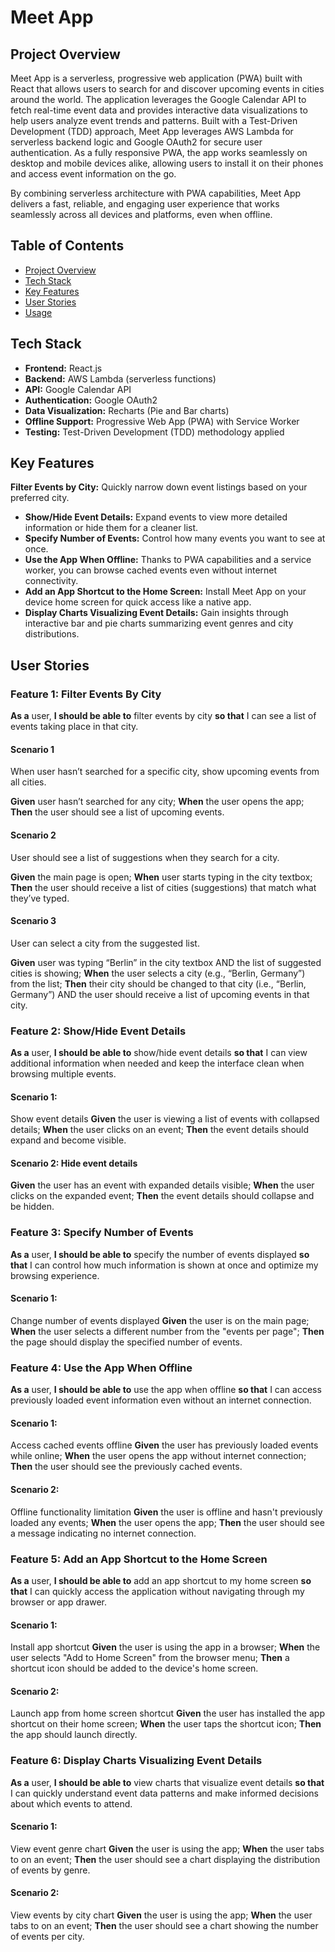 # Meet App

## Project Overview

Meet App is a serverless, progressive web application (PWA) built with React that allows users to search for and discover upcoming events in cities around the world. The application leverages the Google Calendar API to fetch real-time event data and provides interactive data visualizations to help users analyze event trends and patterns.
Built with a Test-Driven Development (TDD) approach, Meet App leverages AWS Lambda for serverless backend logic and Google OAuth2 for secure user authentication. As a fully responsive PWA, the app works seamlessly on desktop and mobile devices alike, allowing users to install it on their phones and access event information on the go. 

By combining serverless architecture with PWA capabilities, Meet App delivers a fast, reliable, and engaging user experience that works seamlessly across all devices and platforms, even when offline.

## Table of Contents
- [Project Overview](#project-overview) 
- [Tech Stack](#tech-stack)
- [Key Features](#key-features)
- [User Stories](#user-stories)
- [Usage](#usage)


## Tech Stack

- **Frontend:** React.js  
- **Backend:** AWS Lambda (serverless functions)
- **API:** Google Calendar API
- **Authentication:** Google OAuth2  
- **Data Visualization:** Recharts (Pie and Bar charts)  
- **Offline Support:** Progressive Web App (PWA) with Service Worker  
- **Testing:** Test-Driven Development (TDD) methodology applied  

## Key Features

 **Filter Events by City:** Quickly narrow down event listings based on your preferred city.  
- **Show/Hide Event Details:** Expand events to view more detailed information or hide them for a cleaner list.  
- **Specify Number of Events:** Control how many events you want to see at once.  
- **Use the App When Offline:** Thanks to PWA capabilities and a service worker, you can browse cached events even without internet connectivity.  
- **Add an App Shortcut to the Home Screen:** Install Meet App on your device home screen for quick access like a native app.  
- **Display Charts Visualizing Event Details:** Gain insights through interactive bar and pie charts summarizing event genres and city distributions. 


## User Stories

### Feature 1: Filter Events By City
**As a** user, **I should be able to** filter events by city **so that** I can see a list of events taking place in that city.

#### Scenario 1
When user hasn’t searched for a specific city, show upcoming events from all cities.

**Given** user hasn’t searched for any city;
**When** the user opens the app;
**Then** the user should see a list of upcoming events.

#### Scenario 2
User should see a list of suggestions when they search for a city.

**Given** the main page is open;
**When** user starts typing in the city textbox;
**Then** the user should receive a list of cities (suggestions) that match what they’ve typed.

#### Scenario 3
User can select a city from the suggested list.

**Given** user was typing “Berlin” in the city textbox AND the list of suggested cities is showing;
**When** the user selects a city (e.g., “Berlin, Germany”) from the list;
**Then** their city should be changed to that city (i.e., “Berlin, Germany”) AND the user should receive a list of upcoming events in that city.

### Feature 2: Show/Hide Event Details
**As a** user, **I should be able to** show/hide event details **so that** I can view additional information when needed and keep the interface clean when browsing multiple events.

#### Scenario 1: 
Show event details
**Given** the user is viewing a list of events with collapsed details;
**When** the user clicks on an event;
**Then** the event details should expand and become visible.

#### Scenario 2: Hide event details
**Given** the user has an event with expanded details visible;
**When** the user clicks on the expanded event;
**Then** the event details should collapse and be hidden.

### Feature 3: Specify Number of Events
**As a** user, **I should be able to** specify the number of events displayed **so that** I can control how much information is shown at once and optimize my browsing experience.

#### Scenario 1: 
Change number of events displayed
**Given** the user is on the main page;
**When** the user selects a different number from the "events per page";
**Then** the page should display the specified number of events.

### Feature 4: Use the App When Offline
**As a** user, **I should be able to** use the app when offline **so that** I can access previously loaded event information even without an internet connection.

#### Scenario 1: 
Access cached events offline
**Given** the user has previously loaded events while online;
**When** the user opens the app without internet connection;
**Then** the user should see the previously cached events.

#### Scenario 2: 
Offline functionality limitation
**Given** the user is offline and hasn't previously loaded any events;
**When** the user opens the app;
**Then** the user should see a message indicating no internet connection.


### Feature 5: Add an App Shortcut to the Home Screen
**As a** user, **I should be able to** add an app shortcut to my home screen **so that** I can quickly access the application without navigating through my browser or app drawer.

#### Scenario 1: 
Install app shortcut
**Given** the user is using the app in a browser;
**When** the user selects "Add to Home Screen" from the browser menu;
**Then** a shortcut icon should be added to the device's home screen.

#### Scenario 2: 
Launch app from home screen shortcut
**Given** the user has installed the app shortcut on their home screen;
**When** the user taps the shortcut icon;
**Then** the app should launch directly.


### Feature 6: Display Charts Visualizing Event Details
**As a** user, **I should be able to** view charts that visualize event details **so that** I can quickly understand event data patterns and make informed decisions about which events to attend.

#### Scenario 1: 
View event genre chart
**Given** the user is using the app;
**When** the user tabs to on an event;
**Then** the user should see a chart displaying the distribution of events by genre.

#### Scenario 2: 
View events by city chart
**Given** the user is using the app;
**When** the user tabs to on an event;
**Then** the user should see a chart showing the number of events per city.



